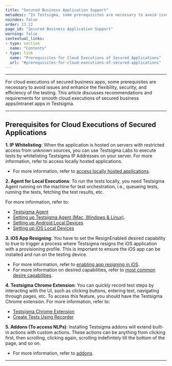 ```yaml
---
title: "Secured Business Application Support"
metadesc: "In Testsigma, some prerequisites are necessary to avoid issues and enhance the flexibility. This article discusses prerequisites for cloud executions"
noindex: false
order: 23.22
page_id: "Secured Business Application Support"
warning: false
contextual_links:
- type: section
  name: "Contents"
- type: link
  name: "Prerequisites for Cloud Executions of Secured Applications"
  url: "#prerequisites-for-cloud-executions-of-secured-applications"
---
```


---

For cloud executions of secured business apps, some prerequisites are necessary to avoid issues and enhance the flexibility, security, and efficiency of the testing. This article discusses recommendations and requirements for smooth cloud executions of secured business apps/intranet apps in Testsigma.

---

## **Prerequisites for Cloud Executions of Secured Applications**

**1. IP Whitelisting**: When the application is hosted on servers with restricted access from unknown sources, you can use Testsigma Labs to execute tests by whitelisting Testsigma IP Addresses on your server. 
For more information, refer to access locally hosted applications. 

- For more information, refer to [access locally hosted applications](https://testsigma.com/docs/runs/test-locally-hosted-applications/).

**2. Agent for Local Executions**: To run the tests locally, you need Testsigma Agent running on the machine for test orchestration, i.e., queueing tests, running the tests, fetching the test results, etc. 

For more information, refer to:
- [Testsigma Agent](https://testsigma.com/docs/agent/overview/)
- [Setting up Testsigma Agent (Mac, Windows & Linux)](https://testsigma.com/docs/agent/setup-on-windows-mac-linux/).
- [Setting up Android Local Devices](https://testsigma.com/docs/agent/connect-android-local-devices/)
- [Setting up iOS Local Devices](https://testsigma.com/docs/agent/connect-ios-local-devices/)


**3. iOS App Resigning**: You have to set the ResignEnabled desired capability to true to trigger a process where Testsigma resigns the iOS application with a provisioning profile. This is important to ensure the iOS app can be installed and run on the testing device. 
- For more information, refer to [enabling app resigning in iOS](https://testsigma.com/docs/desired-capabilities/app-resigning/).
- For more information on desired capabilities, refer to [most common desire capabilities](https://testsigma.com/docs/desired-capabilities/most-common/).

**4. Testsigma Chrome Extension**: You can quickly record test steps by interacting with the UI, such as clicking buttons, entering text, navigating through pages, etc. To access this feature, you should have the Testsigma Chrome extension. 
For more information, refer to:
- [Testsigma Chrome Extension](https://testsigma.com/docs/test-step-recorder/install-chrome-extension/)
- [Create Tests Using Recorder](https://testsigma.com/docs/test-cases/create-test-steps/overview/#creating-test-steps-using-test-recorder)


**5. Addons (To access NLPs)**: Installing Testsigma addons will extend built-in actions with custom actions. These actions can be anything from clicking first, then scrolling, clicking again, scrolling indefinitely till the bottom of the page, and so on. 
- For more information, refer to [addons](https://testsigma.com/docs/addons/what-is-an-addon/).
  

---